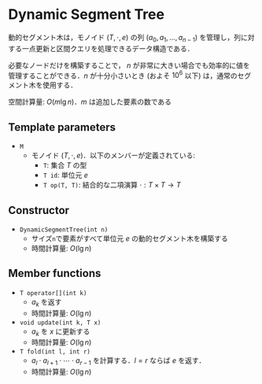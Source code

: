 # Dynamic Segment Tree

動的セグメント木は，モノイド $(T, \cdot, e)$ の列 $(a_0, a_1, \dots, a_{n-1})$ を管理し，列に対する一点更新と区間クエリを処理できるデータ構造である．

必要なノードだけを構築することで， $n$ が非常に大きい場合でも効率的に値を管理することができる．$n$ が十分小さいとき (およそ $10^6$ 以下) は，通常のセグメント木を使用する．

空間計算量: $O(m\lg n)$．$m$ は追加した要素の数である

## Template parameters

- `M`
    - モノイド $(T, \cdot, e)$．以下のメンバーが定義されている:
        - `T`: 集合 $T$ の型
        - `T id`: 単位元 $e$
        - `T op(T, T)`: 結合的な二項演算 $\cdot: T \times T \rightarrow T$

## Constructor

- `DynamicSegmentTree(int n)`
    - サイズ`n`で要素がすべて単位元 $e$ の動的セグメント木を構築する
    - 時間計算量: $O(\lg n)$

## Member functions

- `T operator[](int k)`
    - $a_k$ を返す
    - 時間計算量: $O(\lg n)$
- `void update(int k, T x)`
    - $a_k$ を $x$ に更新する
    - 時間計算量: $O(\lg n)$
- `T fold(int l, int r)`
    - $a_l \cdot a_{l+1} \cdot \cdots \cdot a_{r-1}$ を計算する．$l = r$ ならば $e$ を返す．
    - 時間計算量: $O(\lg n)$